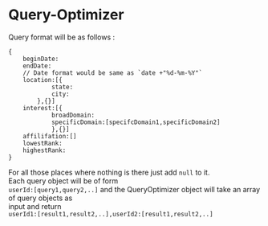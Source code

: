 # Query-Optimizer<br>
Query format will be as follows : <br>
```
{
	beginDate:
	endDate: 
	// Date format would be same as `date +"%d-%m-%Y"`
	location:[{
			state:
			city:
		},{}]
	interest:[{
			broadDomain:
			specificDomain:[specifcDomain1,specificDomain2]
			},{}]	
	affilifation:[]
	lowestRank:
	highestRank: 
}
```
For all those places where nothing is there just add `null` to it. <br>
Each query object will be of form <br> `userId:[query1,query2,..]`
and the QueryOptimizer object will take an array of query objects as<br>
input and return <br>
`userId1:[result1,result2,..],userId2:[result1,result2,..]`
